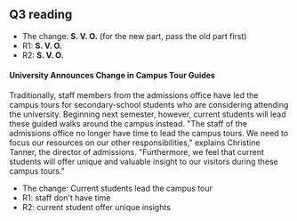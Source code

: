## Q3 reading

- The change: __S. V. O.__ (for the new part, pass the old part first)
- R1: __S. V. O.__
- R2: __S. V. O.__

#### University Announces Change in Campus Tour Guides

Traditionally, staff members from the admissions office have led the campus tours for secondary-school students who are considering attending the university. Beginning next semester, however, 
current students will lead these guided walks around the campus instead. "The staff of the admissions office no longer have time to lead the campus tours. We need to focus our resources on our other responsibilities," 
explains Christine Tanner, the director of admissions. "Furthermore, we feel that current students will offer unique and valuable insight to our visitors during these campus tours."

- The change: Current students lead the campus tour
- R1: staff don't have time
- R2: current student offer unique insights

